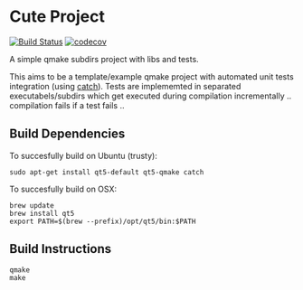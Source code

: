 # Cute Project

[![Build Status](https://travis-ci.org/mxklb/cuteproject.svg?branch=master)](https://travis-ci.org/mxklb/cuteproject)
[![codecov](https://codecov.io/gh/mxklb/cuteproject/branch/master/graph/badge.svg)](https://codecov.io/gh/mxklb/cuteproject)

A simple qmake subdirs project with libs and tests. 

This aims to be a template/example qmake project with automated unit tests integration (using [catch](https://github.com/philsquared/Catch)). Tests are implememted in separated executabels/subdirs which get executed during compilation incrementally .. compilation fails if a test fails ..

## Build Dependencies
To succesfully build on Ubuntu (trusty): 

    sudo apt-get install qt5-default qt5-qmake catch
    
To succesfully build on OSX:
    
    brew update
    brew install qt5
    export PATH=$(brew --prefix)/opt/qt5/bin:$PATH

## Build Instructions

    qmake
    make
